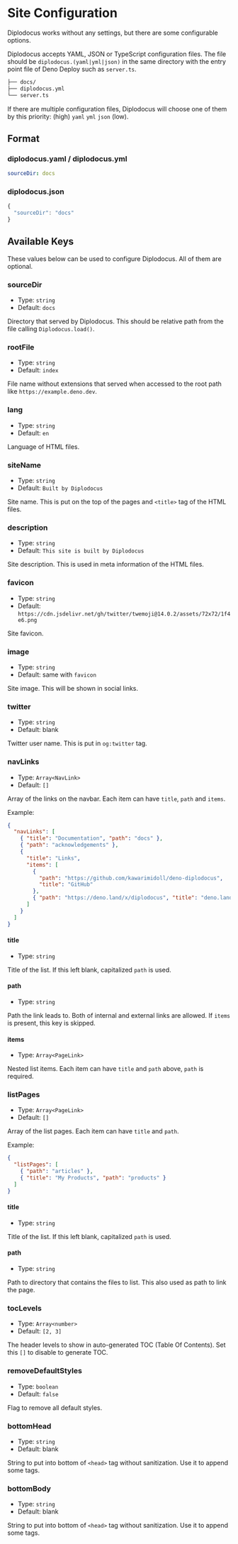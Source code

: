 # Site Configuration

Diplodocus works without any settings, but there are some configurable options.

Diplodocus accepts YAML, JSON or TypeScript configuration files. The file should
be `diplodocus.(yaml|yml|json)` in the same directory with the entry point file
of Deno Deploy such as `server.ts`.

```bash
├── docs/
├── diplodocus.yml
└── server.ts
```

If there are multiple configuration files, Diplodocus will choose one of them by
this priority: (high) `yaml` `yml` `json` (low).

## Format

### diplodocus.yaml / diplodocus.yml

```yml
sourceDir: docs
```

### diplodocus.json

```js
{
  "sourceDir": "docs"
}
```

## Available Keys

These values below can be used to configure Diplodocus. All of them are
optional.

### sourceDir

- Type: `string`
- Default: `docs`

Directory that served by Diplodocus. This should be relative path from the file
calling `Diplodocus.load()`.

### rootFile

- Type: `string`
- Default: `index`

File name without extensions that served when accessed to the root path like
`https://example.deno.dev`.

### lang

- Type: `string`
- Default: `en`

Language of HTML files.

### siteName

- Type: `string`
- Default: `Built by Diplodocus`

Site name. This is put on the top of the pages and `<title>` tag of the HTML
files.

### description

- Type: `string`
- Default: `This site is built by Diplodocus`

Site description. This is used in meta information of the HTML files.

### favicon

- Type: `string`
- Default:
  `https://cdn.jsdelivr.net/gh/twitter/twemoji@14.0.2/assets/72x72/1f4e6.png`

Site favicon.

### image

- Type: `string`
- Default: same with `favicon`

Site image. This will be shown in social links.

### twitter

- Type: `string`
- Default: blank

Twitter user name. This is put in `og:twitter` tag.

### navLinks

- Type: `Array<NavLink>`
- Default: `[]`

Array of the links on the navbar. Each item can have `title`, `path` and
`items`.

Example:

```json
{
  "navLinks": [
    { "title": "Documentation", "path": "docs" },
    { "path": "acknowledgements" },
    {
      "title": "Links",
      "items": [
        {
          "path": "https://github.com/kawarimidoll/deno-diplodocus",
          "title": "GitHub"
        },
        { "path": "https://deno.land/x/diplodocus", "title": "deno.land/x" }
      ]
    }
  ]
}
```

#### title

- Type: `string`

Title of the list. If this left blank, capitalized `path` is used.

#### path

- Type: `string`

Path the link leads to. Both of internal and external links are allowed. If
`items` is present, this key is skipped.

#### items

- Type: `Array<PageLink>`

Nested list items. Each item can have `title` and `path` above, `path` is
required.

### listPages

- Type: `Array<PageLink>`
- Default: `[]`

Array of the list pages. Each item can have `title` and `path`.

Example:

```json
{
  "listPages": [
    { "path": "articles" },
    { "title": "My Products", "path": "products" }
  ]
}
```

#### title

- Type: `string`

Title of the list. If this left blank, capitalized `path` is used.

#### path

- Type: `string`

Path to directory that contains the files to list. This also used as path to
link the page.

### tocLevels

- Type: `Array<number>`
- Default: `[2, 3]`

The header levels to show in auto-generated TOC (Table Of Contents). Set this
`[]` to disable to generate TOC.

### removeDefaultStyles

- Type: `boolean`
- Default: `false`

Flag to remove all default styles.

### bottomHead

- Type: `string`
- Default: blank

String to put into bottom of `<head>` tag without sanitization. Use it to append
some tags.

### bottomBody

- Type: `string`
- Default: blank

String to put into bottom of `<head>` tag without sanitization. Use it to append
some tags.
